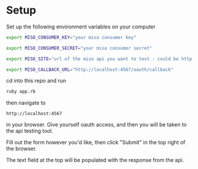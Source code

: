 Setup
========================

Set up the following environment variables on your computer

```zsh
export MISO_CONSUMER_KEY="your miso consumer key"

export MISO_CONSUMER_SECRET="your miso consumer secret"

export MISO_SITE="url of the miso api you want to test - could be http://localhost:3000 or http://tl.gomiso.com or whatever else"

export MISO_CALLBACK_URL="http://localhost:4567/oauth/callback"
```

cd into this repo and run

```sh
ruby app.rb
```

then navigate to

    http://localhost:4567

in your browser.  Give yourself oauth access, and then you will be taken to the api testing tool.

Fill out the form however you'd like, then click "Submit" in the top right of the browser.

The text field at the top will be populated with the response from the api.

